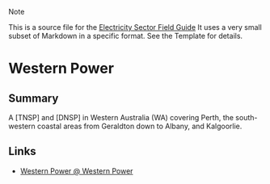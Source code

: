 > [!NOTE] 
> This is a source file for the [Electricity Sector Field Guide](https://grahamlea.github.io/Electricity-Sector-Field-Guide/)
> It uses a very small subset of Markdown in a specific format. See the Template for details.

# Western Power


## Summary

A [TNSP] and [DNSP] in Western Australia (WA) covering Perth, the south-western coastal areas from
Geraldton down to Albany, and Kalgoorlie.


## Links
- [Western Power @ Western Power](https://www.westernpower.com.au/)

